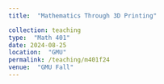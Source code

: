 ```yaml
---
title:  "Mathematics Through 3D Printing"

collection: teaching
type:  "Math 401"
date: 2024-08-25
location:  "GMU"
permalink: /teaching/m401f24
venue:  "GMU Fall"
---
```

